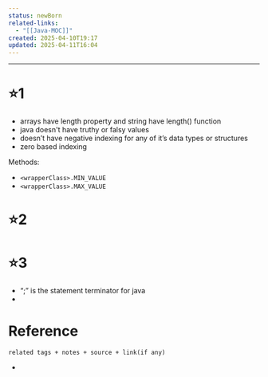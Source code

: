 ```yaml
---
status: newBorn
related-links:
  - "[[Java-MOC]]"
created: 2025-04-10T19:17
updated: 2025-04-11T16:04
---
```

---


# ⭐1


- arrays have length property and string have length() function
- java doesn't have truthy or falsy values
- doesn’t have negative indexing for any of it’s data types or structures
- zero based indexing

Methods:
- `<wrapperClass>.MIN_VALUE`
- `<wrapperClass>.MAX_VALUE`


# ⭐2


# ⭐3

- “;” is the statement terminator for java
- 


# Reference
`related tags + notes + source + link(if any)`
 

- 
